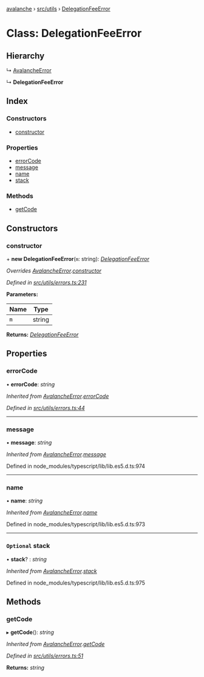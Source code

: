 [avalanche](../README.md) › [src/utils](../modules/src_utils.md) › [DelegationFeeError](src_utils.delegationfeeerror.md)

# Class: DelegationFeeError

## Hierarchy

  ↳ [AvalancheError](src_utils.avalancheerror.md)

  ↳ **DelegationFeeError**

## Index

### Constructors

* [constructor](src_utils.delegationfeeerror.md#constructor)

### Properties

* [errorCode](src_utils.delegationfeeerror.md#errorcode)
* [message](src_utils.delegationfeeerror.md#message)
* [name](src_utils.delegationfeeerror.md#name)
* [stack](src_utils.delegationfeeerror.md#optional-stack)

### Methods

* [getCode](src_utils.delegationfeeerror.md#getcode)

## Constructors

###  constructor

\+ **new DelegationFeeError**(`m`: string): *[DelegationFeeError](src_utils.delegationfeeerror.md)*

*Overrides [AvalancheError](src_utils.avalancheerror.md).[constructor](src_utils.avalancheerror.md#constructor)*

*Defined in [src/utils/errors.ts:231](https://github.com/ava-labs/avalanchejs/blob/1a2866a/src/utils/errors.ts#L231)*

**Parameters:**

Name | Type |
------ | ------ |
`m` | string |

**Returns:** *[DelegationFeeError](src_utils.delegationfeeerror.md)*

## Properties

###  errorCode

• **errorCode**: *string*

*Inherited from [AvalancheError](src_utils.avalancheerror.md).[errorCode](src_utils.avalancheerror.md#errorcode)*

*Defined in [src/utils/errors.ts:44](https://github.com/ava-labs/avalanchejs/blob/1a2866a/src/utils/errors.ts#L44)*

___

###  message

• **message**: *string*

*Inherited from [AvalancheError](src_utils.avalancheerror.md).[message](src_utils.avalancheerror.md#message)*

Defined in node_modules/typescript/lib/lib.es5.d.ts:974

___

###  name

• **name**: *string*

*Inherited from [AvalancheError](src_utils.avalancheerror.md).[name](src_utils.avalancheerror.md#name)*

Defined in node_modules/typescript/lib/lib.es5.d.ts:973

___

### `Optional` stack

• **stack**? : *string*

*Inherited from [AvalancheError](src_utils.avalancheerror.md).[stack](src_utils.avalancheerror.md#optional-stack)*

Defined in node_modules/typescript/lib/lib.es5.d.ts:975

## Methods

###  getCode

▸ **getCode**(): *string*

*Inherited from [AvalancheError](src_utils.avalancheerror.md).[getCode](src_utils.avalancheerror.md#getcode)*

*Defined in [src/utils/errors.ts:51](https://github.com/ava-labs/avalanchejs/blob/1a2866a/src/utils/errors.ts#L51)*

**Returns:** *string*
